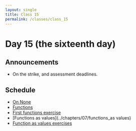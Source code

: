 ```yaml
---
layout: single
title: Class 15
permalink: /classes/class_15
---
```


# Day 15 (the sixteenth day)

## Announcements

* On the strike, and assessment deadlines.

## Schedule

* [On None](../chapters/07/none)
* [Functions](../chapters/07/functions.ipynb)
* [First functions exercise](../exercises/first_functions.zip)
* [Functions as values](../chapters/07/functions_as values)
* [Function as values
  exercises](../chapters/exercises/functions_values_exercises)
